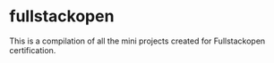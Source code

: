 # fullstackopen

This is a compilation of all the mini projects created for Fullstackopen certification.
